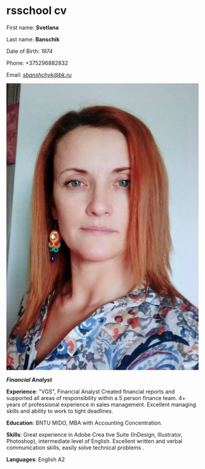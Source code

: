 ﻿# **rsschool cv**

First name: **Svetlana**

Last name: **Banschik**

Date of Birth: *1974*

Phone: +375296882832

Email: *sbanshchyk@bk.ru*

<img src='photo.jpg'>

***Financial Analyst***

**Experience**:
\"VGS", Financial Analyst
Created financial reports and supported all areas of responsibility
within a 5 person finance team.
4+ years of professional experience in sales management.
Excellent managing skills and ability to work to tight deadlines.

**Education**:
BNTU MIDO, MBA with Accounting Concentration.

**Skills**: Great experience in Adobe Crea tive Suite
(InDesign, Illustrator, Photoshop), intermediate level of English.
Excellent written and verbal communication skills, easily solve
technical problems .

**Languages**: English A2
